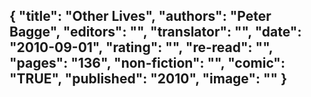 {
 "title": "Other Lives",
 "authors": "Peter Bagge",
 "editors": "",
 "translator": "",
 "date": "2010-09-01",
 "rating": "",
 "re-read": "",
 "pages": "136",
 "non-fiction": "",
 "comic": "TRUE",
 "published": "2010",
 "image": ""
}
---


